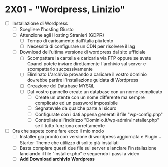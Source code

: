 # 2X01 - "Wordpress, Linizio"

- [ ] Installazione di Wordpress
  - [ ] Scegliere l'hosting Giusto
  - [ ] Attenzione agli Hosting Stranieri (GDPR)
    - [ ] Tempo di caricamento dall'italia più lento
    - [ ] Necessità di configurare un CDN per risolvere il lag
  - [ ] Download dell'ultima versione di wordpress dal sito ufficiale
    - [ ] Scompattare la cartella e caricarla via FTP oppure se avete Cpanel potete inviare direttamente l'archivio sul server e scompattarlo successivamente
    - [ ] Eliminato L'archivio provando a caricare il vostro dominio dovrebbe partire l'installazione guidata di Wordpress
    - [ ] Creazione del Database MYSQL
    - [ ] Dal vostro pannello create un database con un nome complicato
      - [ ] Create un utente con un nome differente ma sempre complicato ed un password impossibile
      - [ ] Segnatevele da qualche parte al sicuro 
      - [ ] Configurate con i dati appena generati il file "wp-config.php"
      - [ ] Controllate all'indirizzo "Dominio.it/wp-admin/installer.php" se il tutto funziona correttamente
- [ ] Ora che sapete come fare ecco il mio modo
  - [ ] Installer gia pronto con versione di wordpress aggiornata e Plugin + Starter Theme che utilizzo di solito già installati
  - [ ] Basta compiare questi due file sul server e lanciare l'installazione lanciando il file "installer.php" e seguendo i passi a video
  - [ ] **Add Download archivio Wordpress**
